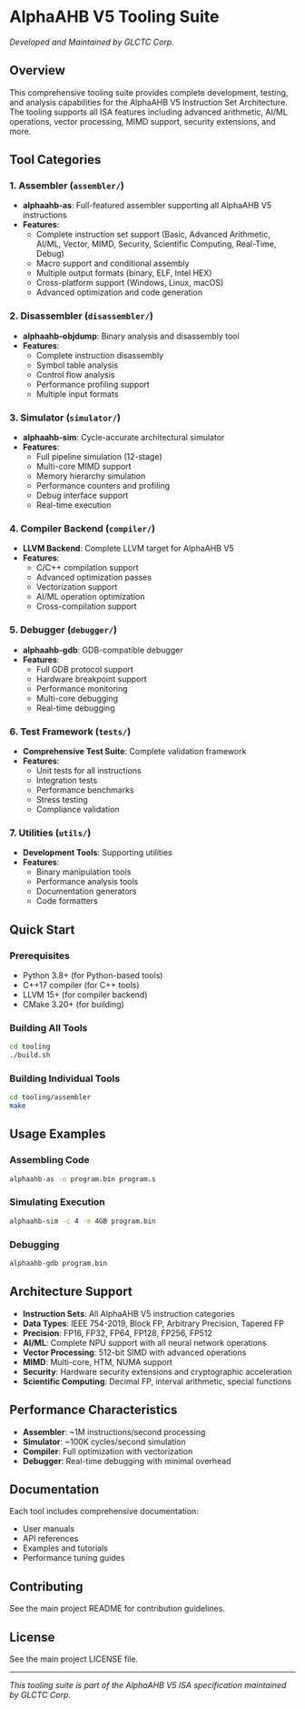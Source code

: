 # AlphaAHB V5 Tooling Suite

*Developed and Maintained by GLCTC Corp.*

## Overview

This comprehensive tooling suite provides complete development, testing, and analysis capabilities for the AlphaAHB V5 Instruction Set Architecture. The tooling supports all ISA features including advanced arithmetic, AI/ML operations, vector processing, MIMD support, security extensions, and more.

## Tool Categories

### 1. Assembler (`assembler/`)
- **alphaahb-as**: Full-featured assembler supporting all AlphaAHB V5 instructions
- **Features**:
  - Complete instruction set support (Basic, Advanced Arithmetic, AI/ML, Vector, MIMD, Security, Scientific Computing, Real-Time, Debug)
  - Macro support and conditional assembly
  - Multiple output formats (binary, ELF, Intel HEX)
  - Cross-platform support (Windows, Linux, macOS)
  - Advanced optimization and code generation

### 2. Disassembler (`disassembler/`)
- **alphaahb-objdump**: Binary analysis and disassembly tool
- **Features**:
  - Complete instruction disassembly
  - Symbol table analysis
  - Control flow analysis
  - Performance profiling support
  - Multiple input formats

### 3. Simulator (`simulator/`)
- **alphaahb-sim**: Cycle-accurate architectural simulator
- **Features**:
  - Full pipeline simulation (12-stage)
  - Multi-core MIMD support
  - Memory hierarchy simulation
  - Performance counters and profiling
  - Debug interface support
  - Real-time execution

### 4. Compiler Backend (`compiler/`)
- **LLVM Backend**: Complete LLVM target for AlphaAHB V5
- **Features**:
  - C/C++ compilation support
  - Advanced optimization passes
  - Vectorization support
  - AI/ML operation optimization
  - Cross-compilation support

### 5. Debugger (`debugger/`)
- **alphaahb-gdb**: GDB-compatible debugger
- **Features**:
  - Full GDB protocol support
  - Hardware breakpoint support
  - Performance monitoring
  - Multi-core debugging
  - Real-time debugging

### 6. Test Framework (`tests/`)
- **Comprehensive Test Suite**: Complete validation framework
- **Features**:
  - Unit tests for all instructions
  - Integration tests
  - Performance benchmarks
  - Stress testing
  - Compliance validation

### 7. Utilities (`utils/`)
- **Development Tools**: Supporting utilities
- **Features**:
  - Binary manipulation tools
  - Performance analysis tools
  - Documentation generators
  - Code formatters

## Quick Start

### Prerequisites
- Python 3.8+ (for Python-based tools)
- C++17 compiler (for C++ tools)
- LLVM 15+ (for compiler backend)
- CMake 3.20+ (for building)

### Building All Tools
```bash
cd tooling
./build.sh
```

### Building Individual Tools
```bash
cd tooling/assembler
make
```

## Usage Examples

### Assembling Code
```bash
alphaahb-as -o program.bin program.s
```

### Simulating Execution
```bash
alphaahb-sim -c 4 -m 4GB program.bin
```

### Debugging
```bash
alphaahb-gdb program.bin
```

## Architecture Support

- **Instruction Sets**: All AlphaAHB V5 instruction categories
- **Data Types**: IEEE 754-2019, Block FP, Arbitrary Precision, Tapered FP
- **Precision**: FP16, FP32, FP64, FP128, FP256, FP512
- **AI/ML**: Complete NPU support with all neural network operations
- **Vector Processing**: 512-bit SIMD with advanced operations
- **MIMD**: Multi-core, HTM, NUMA support
- **Security**: Hardware security extensions and cryptographic acceleration
- **Scientific Computing**: Decimal FP, interval arithmetic, special functions

## Performance Characteristics

- **Assembler**: ~1M instructions/second processing
- **Simulator**: ~100K cycles/second simulation
- **Compiler**: Full optimization with vectorization
- **Debugger**: Real-time debugging with minimal overhead

## Documentation

Each tool includes comprehensive documentation:
- User manuals
- API references
- Examples and tutorials
- Performance tuning guides

## Contributing

See the main project README for contribution guidelines.

## License

See the main project LICENSE file.

---

*This tooling suite is part of the AlphaAHB V5 ISA specification maintained by GLCTC Corp.*
